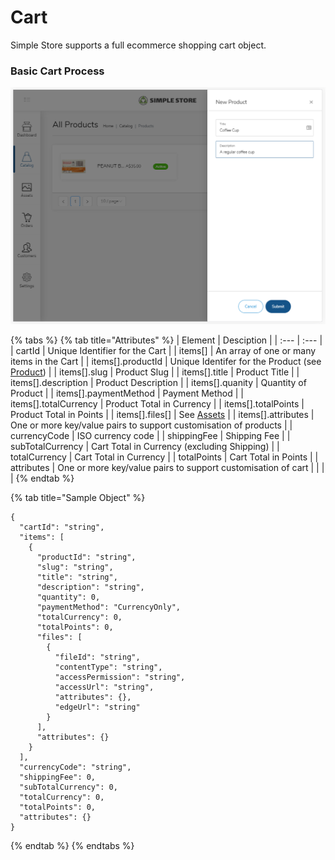 # Cart

Simple Store supports a full ecommerce shopping cart object.

### Basic Cart Process

![](../../.gitbook/assets/image%20%289%29.png)

{% tabs %}
{% tab title="Attributes" %}
| Element | Desciption |
| :--- | :--- |
| cartId | Unique Identifier for the Cart |
| items\[\] | An array of one or many items in the Cart |
| items\[\].productId | Unique Identifer for the Product \(see [Product](../product.md)\) |
| items\[\].slug | Product Slug |
| items\[\].title | Product Title |
| items\[\].description | Product Description |
| items\[\].quanity | Quantity of Product |
| items\[\].paymentMethod | Payment Method |
| items\[\].totalCurrency | Product Total in Currency |
| items\[\].totalPoints | Product Total in Points |
| items\[\].files\[\] | See [Assets](../assets/) |
| items\[\].attributes | One or more key/value pairs to support customisation of products |
| currencyCode | ISO currency code |
| shippingFee | Shipping Fee |
| subTotalCurrency | Cart Total in Currency \(excluding Shipping\) |
| totalCurrency | Cart Total in Currency |
| totalPoints | Cart Total in Points |
| attributes | One or more key/value pairs to support customisation of cart |
|  |  |
{% endtab %}

{% tab title="Sample Object" %}
```text
{
  "cartId": "string",
  "items": [
    {
      "productId": "string",
      "slug": "string",
      "title": "string",
      "description": "string",
      "quantity": 0,
      "paymentMethod": "CurrencyOnly",
      "totalCurrency": 0,
      "totalPoints": 0,
      "files": [
        {
          "fileId": "string",
          "contentType": "string",
          "accessPermission": "string",
          "accessUrl": "string",
          "attributes": {},
          "edgeUrl": "string"
        }
      ],
      "attributes": {}
    }
  ],
  "currencyCode": "string",
  "shippingFee": 0,
  "subTotalCurrency": 0,
  "totalCurrency": 0,
  "totalPoints": 0,
  "attributes": {}
}
```
{% endtab %}
{% endtabs %}





